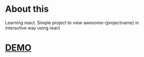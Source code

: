 # About this

Learning react.
Simple project to view awesome-{projectname} in interactive way using react

# [DEMO](https://dineshkumar777.github.io/awesomelist-viewer/)
